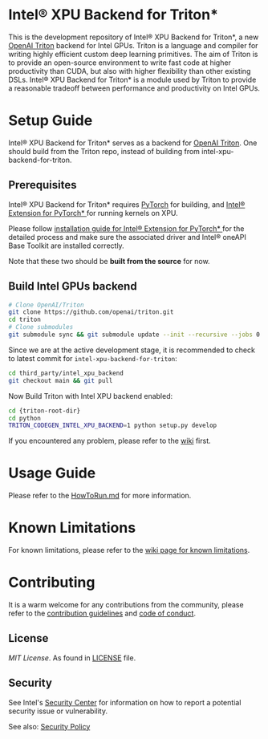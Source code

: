 # Intel® XPU Backend for Triton\*

This is the development repository of Intel® XPU Backend for Triton\*, a new [OpenAI Triton](https://github.com/openai/triton) backend for Intel GPUs. Triton is a language and compiler for writing highly efficient custom deep learning primitives. The aim of Triton is to provide an open-source environment to write fast code at higher productivity than CUDA, but also with higher flexibility than other existing DSLs. Intel® XPU Backend for Triton\* is a module used by Triton to provide a reasonable tradeoff between performance and productivity on Intel GPUs.

# Setup Guide

Intel® XPU Backend for Triton\* serves as a backend for [OpenAI Triton](https://github.com/openai/triton). One should build from the Triton repo, instead of building from intel-xpu-backend-for-triton.

## Prerequisites

Intel® XPU Backend for Triton\* requires [PyTorch](https://pytorch.org/get-started/locally/) for building, and [Intel® Extension for PyTorch* ](https://github.com/intel/intel-extension-for-pytorch/) for running kernels on XPU.

Please follow [installation guide for Intel® Extension for PyTorch* ](https://intel.github.io/intel-extension-for-pytorch/xpu/latest/tutorials/installation.html#installation-guide) for the detailed process and make sure the associated driver and Intel® oneAPI Base Toolkit are installed correctly.

Note that these two should be **built from the source** for now.

## Build Intel GPUs backend

```Bash
# Clone OpenAI/Triton
git clone https://github.com/openai/triton.git
cd triton
# Clone submodules
git submodule sync && git submodule update --init --recursive --jobs 0
```
Since we are at the active development stage, it is recommended to check to latest commit for `intel-xpu-backend-for-triton`:

```Bash
cd third_party/intel_xpu_backend
git checkout main && git pull
```

Now Build Triton with Intel XPU backend enabled:

```Bash
cd {triton-root-dir}
cd python
TRITON_CODEGEN_INTEL_XPU_BACKEND=1 python setup.py develop
```

If you encountered any problem, please refer to the [wiki](https://github.com/intel/intel-xpu-backend-for-triton/wiki) first.


# Usage Guide
Please refer to the [HowToRun.md](docs/HowToRun.md) for more information.

# Known Limitations
For known limitations, please refer to the [wiki page for known limitations](https://github.com/intel/intel-xpu-backend-for-triton/wiki/Known-Limitations).

# Contributing
It is a warm welcome for any contributions from the community, please refer to the [contribution guidelines](CONTRIBUTING.md) and [code of conduct](CODE_OF_CONDUCT.md).

## License

_MIT License_. As found in [LICENSE](https://github.com/intel/intel-xpu-backend-for-triton/blob/main/LICENSE) file.

## Security

See Intel's [Security Center](https://www.intel.com/content/www/us/en/security-center/default.html)
for information on how to report a potential security issue or vulnerability.

See also: [Security Policy](security.md)
